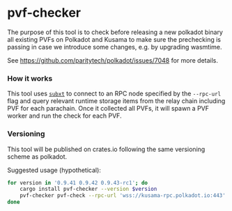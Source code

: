 # pvf-checker

The purpose of this tool is to check before releasing a new polkadot binary all existing PVFs on Polkadot and Kusama to make sure the prechecking is passing in case we introduce some changes, e.g. by upgrading wasmtime.

See https://github.com/paritytech/polkadot/issues/7048 for more details.

### How it works

This tool uses [`subxt`](https://github.com/paritytech/subxt) to connect to an RPC node specified by the `--rpc-url` flag and query relevant runtime storage items from the relay chain including PVF for each parachain. Once it collected all PVFs, it will spawn a PVF worker and run the check for each PVF.

### Versioning

This tool will be published on crates.io following the same versioning scheme as polkadot.

Suggested usage (hypothetical):

```bash
for version in '0.9.41 0.9.42 0.9.43-rc1'; do
    cargo install pvf-checker --version $version
    pvf-checker pvf-check --rpc-url 'wss://kusama-rpc.polkadot.io:443' --skip 2268
done
```
